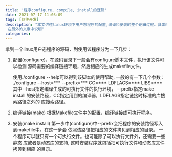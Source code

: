 ```yaml
---
title: '程序configure, compile, install的逻辑'
date: 2021-07-17 11:03:09
tags: [软件开发]
description: "本文讲述linux环境下用户态程序的配置,编译和安装的整个逻辑过程。具体的细节需要
 在另外的文章中说明"
categories:
---
```


 拿到一个linux用户态程序的源码，到使用该程序分为一下几步：

 1. 配置(configure)，在源码目录下一般会有configure脚本文件，执行该文件可以检测
    源码需要的编译链接环境，然后相应的生成makefile文件。

    使用./configure --help可以得到该脚本的使用帮助, 一般的有一下几个参数：
    ./configure --host=*** --prefix=*** CC=*** LDFLAGS=*** LIBS=***
    其中--host指定编译生成的可执行文件的执行环境， --prefix指定make install
    的安装路径，CC指定用到的编译器，LDFLAGS指定链接时标准的库搜索路径之外的
    库搜索路径。

 2. 编译链接(make)
    根据Makefile文件中的配置，编译链接成可执行程序。
    
 3. 安装(make install)
    第一步中(configure)中--prefix会把程序的安装路径写入到makefile中。在这一步会
    依照该路径把相应的文件拷贝到相应的目录。
    一个程序可以就只有一个可执行文件。也可能除了可以执行文件外，还需要一些静态
    库或者是动态库的支持, 这时安装程序就包括把可执行文件和动态库文件拷贝到相应
    的目录。
